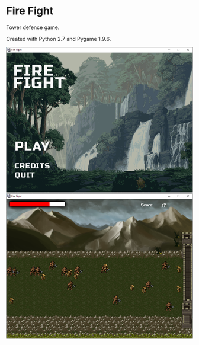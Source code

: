 # Fire Fight
Tower defence game.

Created with Python 2.7 and Pygame 1.9.6.

<img src="https://github.com/anthfgreco/Fire-Fight-Game/blob/master/img/screenshot2.png?raw=true"/>

<img src="https://github.com/anthfgreco/Fire-Fight-Game/blob/master/img/screenshot1.png?raw=true"/>
